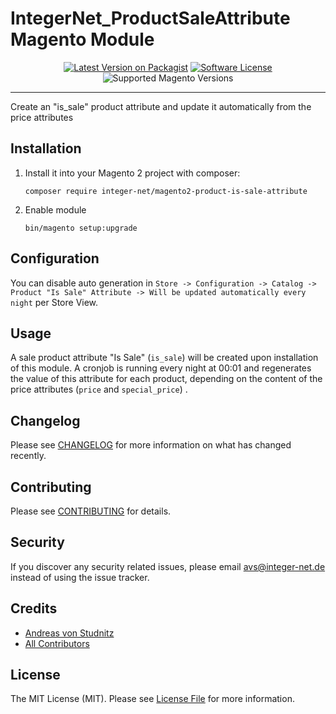 # IntegerNet_ProductSaleAttribute Magento Module
<div align="center">

[![Latest Version on Packagist][ico-version]][link-packagist]
[![Software License][ico-license]](LICENSE.md)
![Supported Magento Versions][ico-compatibility]
</div>

---

Create an "is_sale" product attribute and update it automatically from the price attributes

## Installation

1. Install it into your Magento 2 project with composer:
    ```
    composer require integer-net/magento2-product-is-sale-attribute
    ```

2. Enable module
    ```
    bin/magento setup:upgrade
    ```

## Configuration

You can disable auto generation in `Store -> Configuration -> Catalog -> Product "Is Sale" Attribute -> Will be updated automatically every night` per Store View.

## Usage

A sale product attribute "Is Sale" (`is_sale`) will be created upon installation of this module.
A cronjob is running every night at 00:01 and regenerates the value of this attribute for each 
product, depending on the content of the price attributes (`price` and `special_price`) .

## Changelog

Please see [CHANGELOG](CHANGELOG.md) for more information on what has changed recently.

## Contributing

Please see [CONTRIBUTING](CONTRIBUTING.md) for details.

## Security

If you discover any security related issues, please email avs@integer-net.de instead of using the issue tracker.

## Credits

- [Andreas von Studnitz][link-author]
- [All Contributors][link-contributors]

## License

The MIT License (MIT). Please see [License File](LICENSE) for more information.

[ico-version]: https://img.shields.io/packagist/v/integer-net/magento2-product-is-sale-attribute.svg?style=flat-square
[ico-license]: https://img.shields.io/badge/license-MIT-brightgreen.svg?style=flat-square
[ico-compatibility]: https://img.shields.io/badge/magento-2.3%20|%202.4-brightgreen.svg?logo=magento&longCache=true&style=flat-square

[link-packagist]: https://packagist.org/packages/integer-net/magento2-product-is-sale-attribute
[link-author]: https://github.com/avstudnitz
[link-contributors]: ../../contributors

